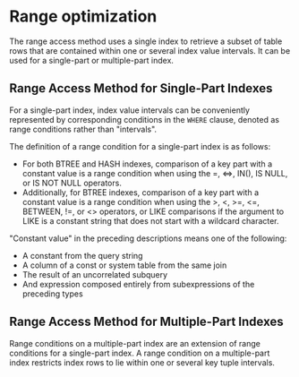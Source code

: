 # Range optimization

The range access method uses a single index to retrieve a subset of table rows that are contained within one or several index value intervals. It can be used for a single-part or multiple-part index.

## Range Access Method for Single-Part Indexes

For a single-part index, index value intervals can be conveniently represented by corresponding conditions in the `WHERE` clause, denoted as range conditions rather than "intervals".

The definition of a range condition for a single-part index is as follows:

- For both BTREE and HASH indexes, comparison of a key part with a constant value is a range condition when using the =, <=>, IN(), IS NULL, or IS NOT NULL operators.
- Additionally, for BTREE indexes, comparison of a key  part with a constant value is a range condition when using the >, <, >=, <=, BETWEEN, !=, or <> operators, or LIKE comparisons if the argument to LIKE is a constant string that does not start with a wildcard character.

"Constant value" in the preceding descriptions means one of the following:

- A constant from the query string
- A column of a const or system table from the same join
- The result of an uncorrelated subquery
- And expression composed entirely from subexpressions of the preceding types

## Range Access Method for Multiple-Part Indexes

Range conditions on a multiple-part index are an extension of range conditions for a single-part index. A range condition on a multiple-part index restricts index rows to lie within one or several key tuple intervals.
